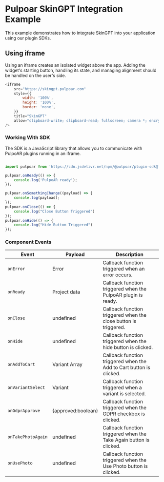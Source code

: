# Pulpoar SkinGPT Integration Example

This example demonstrates how to integrate SkinGPT into your application using our plugin SDKs.

## Using iframe
Using an iframe creates an isolated widget above the app. Adding the widget's starting button, handling its state, and managing alignment should be handled on the user's side.

```js
<iframe
    src="https://skingpt.pulpoar.com"
    style={{
        width: '100%',
        height: '100%',
        border: 'none',
    }}
    title="SkinGPT"
    allow="clipboard-write; clipboard-read; fullscreen; camera *; encrypted-media;"
/>
```
### Working With SDK
The SDK is a JavaScript library that allows you to communicate with PulpoAR plugins running in an iframe.

```js

import pulpoar from 'https://cdn.jsdelivr.net/npm/@pulpoar/plugin-sdk@latest';

pulpoar.onReady(() => {
    console.log('PulpoAR ready');
});

pulpoar.onSomethingChange((payload) => {
    console.log(payload);
});
pulpoar.onClose(() => {
    console.log("Close Button Triggered")
});
pulpoar.onHide(() => {
    console.log("Hide Button Triggered")
});


```



### Component Events


| Event              | Payload                                                                                           | Description                                                         |
|--------------------|---------------------------------------------------------------------------------------------------|---------------------------------------------------------------------|
| `onError`          | Error                                                                                             | Callback function triggered when an error occurs.                   |
| `onReady`          | Project data	                                                                                     | Callback function triggered when the PulpoAR plugin is ready.       |
| `onClose`          | undefined	                                                                                    | Callback function triggered when the close button is triggered.     |
| `onHide`           | undefined	                                                                                    | Callback function triggered when the hide button is clicked.        |
| `onAddToCart`      | Variant Array	                                                                                    | Callback function triggered when the Add to Cart button is clicked. |
| `onVariantSelect`  | Variant                                                                                           | Callback function triggered when a variant is selected.             |
| `onGdprApprove`    | {approved:boolean}                                                                                | Callback function triggered when the GDPR checkbox is clicked.      |
| `onTakePhotoAgain` | undefined                                                                                         | Callback function triggered when the Take Again button is clicked.  |
| `onUsePhoto`       | undefined                                                                                         | Callback function triggered when the Use Photo button is clicked.   |
